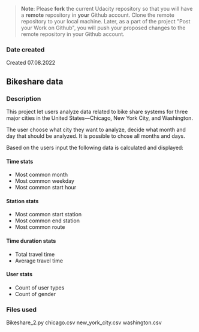 >**Note**: Please **fork** the current Udacity repository so that you will have a **remote** repository in **your** Github account. Clone the remote repository to your local machine. Later, as a part of the project "Post your Work on Github", you will push your proposed changes to the remote repository in your Github account.

### Date created
Created 07.08.2022

## Bikeshare data

### Description
This project let users analyze data related to bike share systems for three major cities in the United States—Chicago, New York City, and Washington.

The user choose what city they want to analyze, decide what month and day that should be analyzed. It is possible to chose all months and days.

Based on the users input the following data is calculated and displayed:

#### Time stats
  - Most common month
  - Most common weekday
  - Most common start hour

#### Station stats
  - Most common start station
  - Most common end station
  - Most common route

#### Time duration stats
  - Total travel time
  - Average travel time

#### User stats
  - Count of user types
  - Count of gender

### Files used
Bikeshare_2.py
chicago.csv
new_york_city.csv
washington.csv
